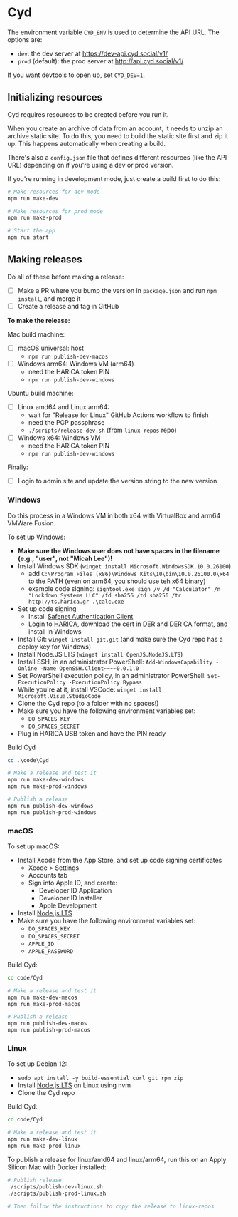 # Cyd

The environment variable `CYD_ENV` is used to determine the API URL. The options are:

- `dev`: the dev server at https://dev-api.cyd.social/v1/
- `prod` (default): the prod server at http://api.cyd.social/v1/

If you want devtools to open up, set `CYD_DEV=1`.

## Initializing resources

Cyd requires resources to be created before you run it.

When you create an archive of data from an account, it needs to unzip an archive static site. To do this, you need to build the static site first and zip it up. This happens automatically when creating a build.

There's also a `config.json` file that defines different resources (like the API URL) depending on if you're using a dev or prod version.

If you're running in development mode, just create a build first to do this:

```sh
# Make resources for dev mode
npm run make-dev

# Make resources for prod mode
npm run make-prod

# Start the app
npm run start
```

## Making releases

Do all of these before making a release:

- [ ] Make a PR where you bump the version in `package.json` and run `npm install`, and merge it
- [ ] Create a release and tag in GitHub

**To make the release:**

Mac build machine:

- [ ] macOS universal: host
  - `npm run publish-dev-macos`
- [ ] Windows arm64: Windows VM (arm64)
  - need the HARICA token PIN
  - `npm run publish-dev-windows`

Ubuntu build machine:

- [ ] Linux amd64 and Linux arm64:
  - wait for "Release for Linux" GitHub Actions workflow to finish
  - need the PGP passphrase
  - `./scripts/release-dev.sh` (from `linux-repos` repo)
- [ ] Windows x64: Windows VM
  - need the HARICA token PIN
  - `npm run publish-dev-windows`

Finally:

- [ ] Login to admin site and update the version string to the new version

### Windows

Do this process in a Windows VM in both x64 with VirtualBox and arm64 VMWare Fusion.

To set up Windows:

- **Make sure the Windows user does not have spaces in the filename (e.g., "user", not "Micah Lee")!**
- Install Windows SDK (`winget install Microsoft.WindowsSDK.10.0.26100`)
  - add `C:\Program Files (x86)\Windows Kits\10\bin\10.0.26100.0\x64` to the PATH (even on arm64, you should use teh x64 binary)
  - example code signing: `signtool.exe sign /v /d "Calculator" /n "Lockdown Systems LLC" /fd sha256 /td sha256 /tr http://ts.harica.gr .\calc.exe`
- Set up code signing
  - Install [Safenet Authentication Client](https://guides.harica.gr/docs/Guides/Software/Safenet-Authentication-Client/Drivers/)
  - Login to [HARICA](https://cm.harica.gr/), download the cert in DER and DER CA format, and install in Windows
- Install Git: `winget install git.git` (and make sure the Cyd repo has a deploy key for Windows)
- Install Node.JS LTS (`winget install OpenJS.NodeJS.LTS`)
- Install SSH, in an administrator PowerShell: `Add-WindowsCapability -Online -Name OpenSSH.Client~~~~0.0.1.0`
- Set PowerShell execution policy, in an administrator PowerShell: `Set-ExecutionPolicy -ExecutionPolicy Bypass`
- While you're at it, install VSCode: `winget install Microsoft.VisualStudioCode`
- Clone the Cyd repo (to a folder with no spaces!)
- Make sure you have the following environment variables set:
  - `DO_SPACES_KEY`
  - `DO_SPACES_SECRET`
- Plug in HARICA USB token and have the PIN ready

Build Cyd

```powershell
cd .\code\Cyd

# Make a release and test it
npm run make-dev-windows
npm run make-prod-windows

# Publish a release
npm run publish-dev-windows
npm run publish-prod-windows
```

### macOS

To set up macOS:

- Install Xcode from the App Store, and set up code signing certificates
  - Xcode > Settings
  - Accounts tab
  - Sign into Apple ID, and create:
    - Developer ID Application
    - Developer ID Installer
    - Apple Development
- Install [Node.js LTS](https://nodejs.org/en)
- Make sure you have the following environment variables set:
  - `DO_SPACES_KEY`
  - `DO_SPACES_SECRET`
  - `APPLE_ID`
  - `APPLE_PASSWORD`

Build Cyd:

```sh
cd code/Cyd

# Make a release and test it
npm run make-dev-macos
npm run make-prod-macos

# Publish a release
npm run publish-dev-macos
npm run publish-prod-macos
```

### Linux

To set up Debian 12:

- `sudo apt install -y build-essential curl git rpm zip`
- Install [Node.js LTS](https://nodejs.org/en/download/package-manager) on Linux using nvm
- Clone the Cyd repo

Build Cyd:

```sh
cd code/Cyd

# Make a release and test it
npm run make-dev-linux
npm run make-prod-linux
```

To publish a release for linux/amd64 and linux/arm64, run this on an Apply Silicon Mac with Docker installed:

```sh
# Publish release
./scripts/publish-dev-linux.sh
./scripts/publish-prod-linux.sh

# Then follow the instructions to copy the release to linux-repos
```
